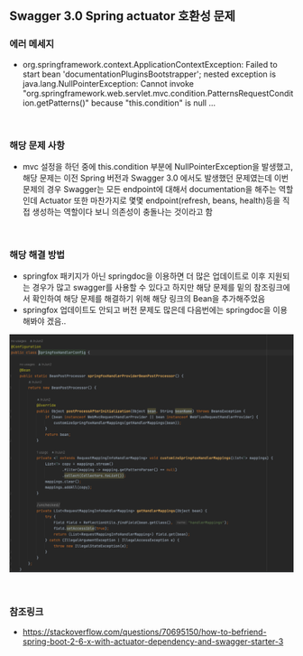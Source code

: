 ## Swagger 3.0 Spring actuator 호환성 문제

### 에러 메세지
- org.springframework.context.ApplicationContextException: Failed to start bean 'documentationPluginsBootstrapper'; nested exception is java.lang.NullPointerException: Cannot invoke "org.springframework.web.servlet.mvc.condition.PatternsRequestCondition.getPatterns()" because "this.condition" is null ...

<br>

### 해당 문제 사항
- mvc 설정을 하던 중에 this.condition 부분에 NullPointerException을 발생했고, 해당 문제는 이전 Spring 버전과 Swagger 3.0 에서도 발생했던 문제였는데 이번 문제의 경우 Swagger는 모든 endpoint에 대해서 documentation을 해주는 역할인데 Actuator 또한 마찬가지로 몇몇 endpoint(refresh, beans, health)등을 직접 생성하는 역할이다 보니 의존성이 충돌나는 것이라고 함

<br>

### 해당 해결 방법
- springfox 패키지가 아닌 springdoc을 이용하면 더 많은 업데이트로 이후 지원되는 경우가 많고 swagger를 사용할 수 있다고 하지만 해당 문제를 밑의 참조링크에서 확인하여 해당 문제를 해결하기 위해 해당 링크의 Bean을 추가해주었음
- springfox 업데이트도 안되고 버전 문제도 많은데 다음번에는 springdoc을 이용해봐야 겠음..

![Swagger 3.0 - Spring Actuator](img/actuactor_swagger.png)

<br>

### 참조링크
- https://stackoverflow.com/questions/70695150/how-to-befriend-spring-boot-2-6-x-with-actuator-dependency-and-swagger-starter-3
